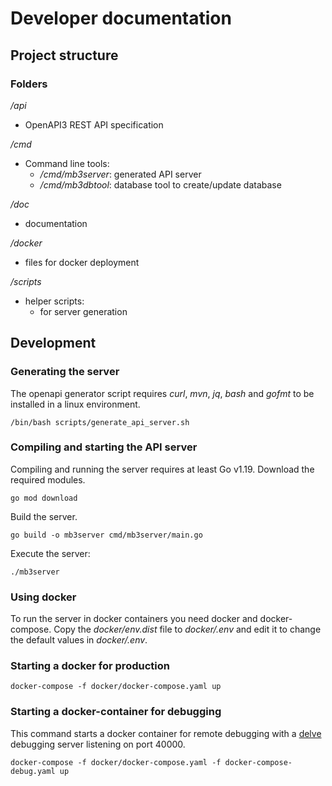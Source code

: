 # Developer documentation

## Project structure

### Folders
*/api*
- OpenAPI3 REST API specification

*/cmd*
- Command line tools:
  - */cmd/mb3server*: generated API server
  - */cmd/mb3dbtool*: database tool to create/update database

*/doc*
- documentation

*/docker*
- files for docker deployment

*/scripts*
- helper scripts:
  - for server generation

## Development 

### Generating the server

The openapi generator script requires *curl*, *mvn*, *jq*, *bash* and *gofmt* 
to be installed in a linux environment.

    /bin/bash scripts/generate_api_server.sh

### Compiling and starting the API server

Compiling and running the server requires at least Go v1.19. Download the 
required modules. 

    go mod download

Build the server.

    go build -o mb3server cmd/mb3server/main.go

Execute the server:
    
    ./mb3server 

### Using docker

To run the server in docker containers you need docker and docker-compose. 
Copy the *docker/env.dist* file to *docker/.env* and edit it to change the 
default values in *docker/.env*.

### Starting a docker for production

    docker-compose -f docker/docker-compose.yaml up

### Starting a docker-container for debugging

This command starts a docker container for remote debugging with a 
[delve](https://github.com/go-delve/delve) debugging server listening on 
port 40000.

    docker-compose -f docker/docker-compose.yaml -f docker-compose-debug.yaml up